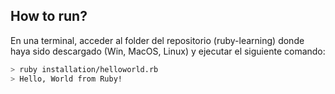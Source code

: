 ## How to run?

En una terminal, acceder al folder del repositorio (ruby-learning) donde haya sido descargado (Win, MacOS, Linux) y ejecutar el siguiente comando:

```sh
> ruby installation/helloworld.rb
> Hello, World from Ruby!
```